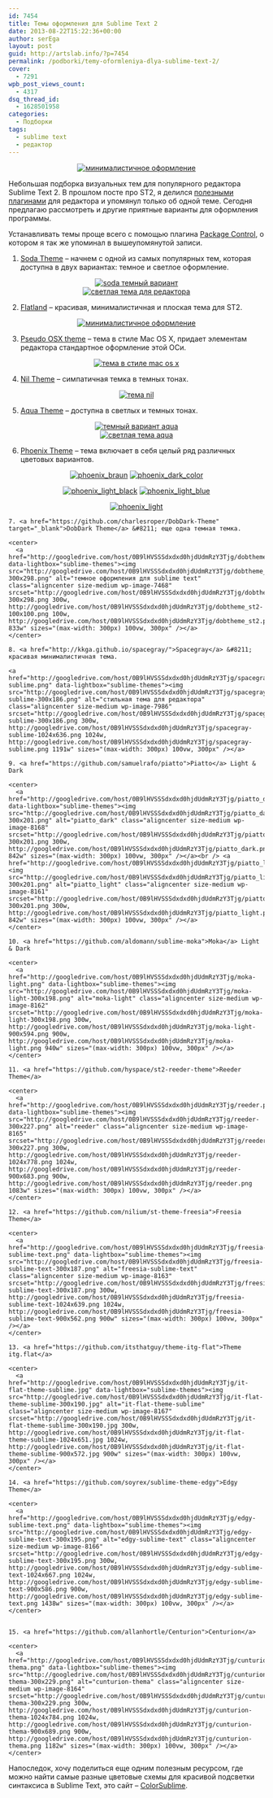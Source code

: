 ```yaml
---
id: 7454
title: Темы оформления для Sublime Text 2
date: 2013-08-22T15:22:36+00:00
author: serEga
layout: post
guid: http://artslab.info/?p=7454
permalink: /podborki/temy-oformleniya-dlya-sublime-text-2/
cover:
  - 7291
wpb_post_views_count:
  - 4317
dsq_thread_id:
  - 1628501958
categories:
  - Подборки
tags:
  - sublime text
  - редактор
---
```

<center>
  <a href="http://googledrive.com/host/0B9lHVSSSdxdxd0hjdUdmRzY3Tjg/flatland_st2.png" data-lightbox="sublime-themes"><img src="http://googledrive.com/host/0B9lHVSSSdxdxd0hjdUdmRzY3Tjg/flatland_st2-300x218.png" alt="минималистичное оформление" class="aligncenter size-medium wp-image-7469" srcset="http://googledrive.com/host/0B9lHVSSSdxdxd0hjdUdmRzY3Tjg/flatland_st2-300x218.png 300w, http://googledrive.com/host/0B9lHVSSSdxdxd0hjdUdmRzY3Tjg/flatland_st2.png 850w" sizes="(max-width: 300px) 100vw, 300px" /></a>
</center>

Небольшая подборка визуальных тем для популярного редактора Sublime Text 2. В прошлом посте про ST2, я делился [полезными плагинами](http://artslab.info/podborki/moj-top-10-plaginov-dlya-sublime-text-2/ "Мой топ-10 плагинов для Sublime Text 2") для редактора и упомянул только об одной теме. Сегодня предлагаю рассмотреть и другие приятные варианты для оформления программы.

<!--more-->

Устанавливать темы проще всего с помощью плагина <a href="https://sublime.wbond.net/installation" target="_blank">Package Control</a>, о котором я так же упоминал в вышеупомянутой записи.

1. <a href="https://github.com/buymeasoda/soda-theme" target="_blank">Soda Theme</a> &#8211; начнем с одной из самых популярных тем, которая доступна в двух вариантах: темное и светлое оформление.

<center>
  <a href="http://googledrive.com/host/0B9lHVSSSdxdxd0hjdUdmRzY3Tjg/soda_dark_theme.png" data-lightbox="sublime-themes"><img src="http://googledrive.com/host/0B9lHVSSSdxdxd0hjdUdmRzY3Tjg/soda_dark_theme-300x224.png" alt="soda темный вариант" class="aligncenter size-medium wp-image-7470" srcset="http://googledrive.com/host/0B9lHVSSSdxdxd0hjdUdmRzY3Tjg/soda_dark_theme-300x224.png 300w, http://googledrive.com/host/0B9lHVSSSdxdxd0hjdUdmRzY3Tjg/soda_dark_theme.png 850w" sizes="(max-width: 300px) 100vw, 300px" /></a>
</center>


<center>
  <a href="http://googledrive.com/host/0B9lHVSSSdxdxd0hjdUdmRzY3Tjg/soda_light_sublime_text.png" data-lightbox="sublime-themes"><img src="http://googledrive.com/host/0B9lHVSSSdxdxd0hjdUdmRzY3Tjg/soda_light_sublime_text-300x224.png" alt="светлая тема для редактора" class="aligncenter size-medium wp-image-7471" srcset="http://googledrive.com/host/0B9lHVSSSdxdxd0hjdUdmRzY3Tjg/soda_light_sublime_text-300x224.png 300w, http://googledrive.com/host/0B9lHVSSSdxdxd0hjdUdmRzY3Tjg/soda_light_sublime_text.png 850w" sizes="(max-width: 300px) 100vw, 300px" /></a>
</center>

2. <a href="https://github.com/thinkpixellab/flatland" target="_blank">Flatland</a> &#8211; красивая, минималистичная и плоская тема для ST2.

<center>
  <a href="http://googledrive.com/host/0B9lHVSSSdxdxd0hjdUdmRzY3Tjg/flatland_st2.png" data-lightbox="sublime-themes"><img src="http://googledrive.com/host/0B9lHVSSSdxdxd0hjdUdmRzY3Tjg/flatland_st2-300x218.png" alt="минималистичное оформление" class="aligncenter size-medium wp-image-7469" srcset="http://googledrive.com/host/0B9lHVSSSdxdxd0hjdUdmRzY3Tjg/flatland_st2-300x218.png 300w, http://googledrive.com/host/0B9lHVSSSdxdxd0hjdUdmRzY3Tjg/flatland_st2.png 850w" sizes="(max-width: 300px) 100vw, 300px" /></a>
</center>

3. <a href="https://github.com/raik/st2-pseudo-osx-theme" target="_blank">Pseudo OSX theme</a> &#8211; тема в стиле Mac OS X, придает элементам редактора стандартное оформление этой ОСи.

<center>
  <a href="http://googledrive.com/host/0B9lHVSSSdxdxd0hjdUdmRzY3Tjg/pseudo_osx_theme.png" data-lightbox="sublime-themes"><img src="http://googledrive.com/host/0B9lHVSSSdxdxd0hjdUdmRzY3Tjg/pseudo_osx_theme-300x227.png" alt="тема в стиле mac os x" class="aligncenter size-medium wp-image-7455" srcset="http://googledrive.com/host/0B9lHVSSSdxdxd0hjdUdmRzY3Tjg/pseudo_osx_theme-300x227.png 300w, http://googledrive.com/host/0B9lHVSSSdxdxd0hjdUdmRzY3Tjg/pseudo_osx_theme.png 859w" sizes="(max-width: 300px) 100vw, 300px" /></a>
</center>

4. <a href="https://github.com/nilium/st2-nil-theme" target="_blank">Nil Theme</a> &#8211; симпатичная темка в темных тонах.

<center>
  <a href="http://googledrive.com/host/0B9lHVSSSdxdxd0hjdUdmRzY3Tjg/nil_sublime.png" data-lightbox="sublime-themes"><img src="http://googledrive.com/host/0B9lHVSSSdxdxd0hjdUdmRzY3Tjg/nil_sublime-300x240.png" alt="тема nil" class="aligncenter size-medium wp-image-7456" srcset="http://googledrive.com/host/0B9lHVSSSdxdxd0hjdUdmRzY3Tjg/nil_sublime-300x240.png 300w, http://googledrive.com/host/0B9lHVSSSdxdxd0hjdUdmRzY3Tjg/nil_sublime-1024x819.png 1024w" sizes="(max-width: 300px) 100vw, 300px" /></a>
</center>

5. <a href="https://github.com/cafarm/aqua-theme" target="_blank">Aqua Theme</a> &#8211; доступна в светлых и темных тонах.

<center>
  <a href="http://googledrive.com/host/0B9lHVSSSdxdxd0hjdUdmRzY3Tjg/ProKit.png" data-lightbox="sublime-themes"><img src="http://googledrive.com/host/0B9lHVSSSdxdxd0hjdUdmRzY3Tjg/ProKit-300x202.png" alt="темный вариант aqua" class="aligncenter size-medium wp-image-7457" srcset="http://googledrive.com/host/0B9lHVSSSdxdxd0hjdUdmRzY3Tjg/ProKit-300x202.png 300w, http://googledrive.com/host/0B9lHVSSSdxdxd0hjdUdmRzY3Tjg/ProKit.png 842w" sizes="(max-width: 300px) 100vw, 300px" /></a>
</center>


<center>
  <a href="http://googledrive.com/host/0B9lHVSSSdxdxd0hjdUdmRzY3Tjg/AppKit.png" data-lightbox="sublime-themes"><img src="http://googledrive.com/host/0B9lHVSSSdxdxd0hjdUdmRzY3Tjg/AppKit-300x202.png" alt="светлая тема aqua" class="aligncenter size-medium wp-image-7458" srcset="http://googledrive.com/host/0B9lHVSSSdxdxd0hjdUdmRzY3Tjg/AppKit-300x202.png 300w, http://googledrive.com/host/0B9lHVSSSdxdxd0hjdUdmRzY3Tjg/AppKit.png 842w" sizes="(max-width: 300px) 100vw, 300px" /></a>
</center>

6. <a href="https://github.com/netatoo/phoenix-theme" target="_blank">Phoenix Theme</a> &#8211; тема включает в себя целый ряд различных цветовых вариантов.

<center>
  <a href="http://googledrive.com/host/0B9lHVSSSdxdxd0hjdUdmRzY3Tjg/phoenix_braun.png" data-lightbox="sublime-themes"><img src="http://googledrive.com/host/0B9lHVSSSdxdxd0hjdUdmRzY3Tjg/phoenix_braun-300x209.png" alt="phoenix_braun" class="aligncenter size-medium wp-image-7459" srcset="http://googledrive.com/host/0B9lHVSSSdxdxd0hjdUdmRzY3Tjg/phoenix_braun-300x209.png 300w, http://googledrive.com/host/0B9lHVSSSdxdxd0hjdUdmRzY3Tjg/phoenix_braun.png 850w" sizes="(max-width: 300px) 100vw, 300px" /></a> <a href="http://googledrive.com/host/0B9lHVSSSdxdxd0hjdUdmRzY3Tjg/phoenix_dark_color.png" data-lightbox="sublime-themes"><img src="http://googledrive.com/host/0B9lHVSSSdxdxd0hjdUdmRzY3Tjg/phoenix_dark_color-300x209.png" alt="phoenix_dark_color" class="aligncenter size-medium wp-image-7460" srcset="http://googledrive.com/host/0B9lHVSSSdxdxd0hjdUdmRzY3Tjg/phoenix_dark_color-300x209.png 300w, http://googledrive.com/host/0B9lHVSSSdxdxd0hjdUdmRzY3Tjg/phoenix_dark_color.png 850w" sizes="(max-width: 300px) 100vw, 300px" /></a>

  <a href="http://googledrive.com/host/0B9lHVSSSdxdxd0hjdUdmRzY3Tjg/phoenix_light_black.png" data-lightbox="sublime-themes"><img src="http://googledrive.com/host/0B9lHVSSSdxdxd0hjdUdmRzY3Tjg/phoenix_light_black-300x154.png" alt="phoenix_light_black" class="aligncenter size-medium wp-image-7461" srcset="http://googledrive.com/host/0B9lHVSSSdxdxd0hjdUdmRzY3Tjg/phoenix_light_black-300x154.png 300w, http://googledrive.com/host/0B9lHVSSSdxdxd0hjdUdmRzY3Tjg/phoenix_light_black.png 850w" sizes="(max-width: 300px) 100vw, 300px" /></a> <a href="http://googledrive.com/host/0B9lHVSSSdxdxd0hjdUdmRzY3Tjg/phoenix_light_blue.png" data-lightbox="sublime-themes"><img src="http://googledrive.com/host/0B9lHVSSSdxdxd0hjdUdmRzY3Tjg/phoenix_light_blue-300x154.png" alt="phoenix_light_blue" class="aligncenter size-medium wp-image-7462" srcset="http://googledrive.com/host/0B9lHVSSSdxdxd0hjdUdmRzY3Tjg/phoenix_light_blue-300x154.png 300w, http://googledrive.com/host/0B9lHVSSSdxdxd0hjdUdmRzY3Tjg/phoenix_light_blue.png 850w" sizes="(max-width: 300px) 100vw, 300px" /></a>

  <a href="http://googledrive.com/host/0B9lHVSSSdxdxd0hjdUdmRzY3Tjg/phoenix_light.png" data-lightbox="sublime-themes"><img src="http://googledrive.com/host/0B9lHVSSSdxdxd0hjdUdmRzY3Tjg/phoenix_light-300x154.png" alt="phoenix_light" class="aligncenter size-medium wp-image-7463" srcset="http://googledrive.com/host/0B9lHVSSSdxdxd0hjdUdmRzY3Tjg/phoenix_light-300x154.png 300w, http://googledrive.com/host/0B9lHVSSSdxdxd0hjdUdmRzY3Tjg/phoenix_light.png 850w" sizes="(max-width: 300px) 100vw, 300px" /></a></center>


    7. <a href="https://github.com/charlesroper/DobDark-Theme" target="_blank">DobDark Theme</a> &#8211; еще одна темная темка.

    <center>
      <a href="http://googledrive.com/host/0B9lHVSSSdxdxd0hjdUdmRzY3Tjg/dobtheme_st2.png" data-lightbox="sublime-themes"><img src="http://googledrive.com/host/0B9lHVSSSdxdxd0hjdUdmRzY3Tjg/dobtheme_st2-300x298.png" alt="темное оформления для sublime text" class="aligncenter size-medium wp-image-7468" srcset="http://googledrive.com/host/0B9lHVSSSdxdxd0hjdUdmRzY3Tjg/dobtheme_st2-300x298.png 300w, http://googledrive.com/host/0B9lHVSSSdxdxd0hjdUdmRzY3Tjg/dobtheme_st2-100x100.png 100w, http://googledrive.com/host/0B9lHVSSSdxdxd0hjdUdmRzY3Tjg/dobtheme_st2.png 833w" sizes="(max-width: 300px) 100vw, 300px" /></a>
    </center>

    8. <a href="http://kkga.github.io/spacegray/">Spacegray</a> &#8211; красивая минималистичная тема.

    <a href="http://googledrive.com/host/0B9lHVSSSdxdxd0hjdUdmRzY3Tjg/spacegray-sublime.png" data-lightbox="sublime-themes"><img src="http://googledrive.com/host/0B9lHVSSSdxdxd0hjdUdmRzY3Tjg/spacegray-sublime-300x186.png" alt="стильная тема для редактора" class="aligncenter size-medium wp-image-7986" srcset="http://googledrive.com/host/0B9lHVSSSdxdxd0hjdUdmRzY3Tjg/spacegray-sublime-300x186.png 300w, http://googledrive.com/host/0B9lHVSSSdxdxd0hjdUdmRzY3Tjg/spacegray-sublime-1024x636.png 1024w, http://googledrive.com/host/0B9lHVSSSdxdxd0hjdUdmRzY3Tjg/spacegray-sublime.png 1191w" sizes="(max-width: 300px) 100vw, 300px" /></a>

    9. <a href="https://github.com/samuelrafo/piatto">Piatto</a> Light & Dark

    <center>
      <a href="http://googledrive.com/host/0B9lHVSSSdxdxd0hjdUdmRzY3Tjg/piatto_dark.png" data-lightbox="sublime-themes"><img src="http://googledrive.com/host/0B9lHVSSSdxdxd0hjdUdmRzY3Tjg/piatto_dark-300x201.png" alt="piatto_dark" class="aligncenter size-medium wp-image-8168" srcset="http://googledrive.com/host/0B9lHVSSSdxdxd0hjdUdmRzY3Tjg/piatto_dark-300x201.png 300w, http://googledrive.com/host/0B9lHVSSSdxdxd0hjdUdmRzY3Tjg/piatto_dark.png 842w" sizes="(max-width: 300px) 100vw, 300px" /></a><br /> <a href="http://googledrive.com/host/0B9lHVSSSdxdxd0hjdUdmRzY3Tjg/piatto_light.png"><img src="http://googledrive.com/host/0B9lHVSSSdxdxd0hjdUdmRzY3Tjg/piatto_light-300x201.png" alt="piatto_light" class="aligncenter size-medium wp-image-8161" srcset="http://googledrive.com/host/0B9lHVSSSdxdxd0hjdUdmRzY3Tjg/piatto_light-300x201.png 300w, http://googledrive.com/host/0B9lHVSSSdxdxd0hjdUdmRzY3Tjg/piatto_light.png 842w" sizes="(max-width: 300px) 100vw, 300px" /></a>
    </center>

    10. <a href="https://github.com/aldomann/sublime-moka">Moka</a> Light & Dark

    <center>
      <a href="http://googledrive.com/host/0B9lHVSSSdxdxd0hjdUdmRzY3Tjg/moka-light.png" data-lightbox="sublime-themes"><img src="http://googledrive.com/host/0B9lHVSSSdxdxd0hjdUdmRzY3Tjg/moka-light-300x198.png" alt="moka-light" class="aligncenter size-medium wp-image-8162" srcset="http://googledrive.com/host/0B9lHVSSSdxdxd0hjdUdmRzY3Tjg/moka-light-300x198.png 300w, http://googledrive.com/host/0B9lHVSSSdxdxd0hjdUdmRzY3Tjg/moka-light-900x594.png 900w, http://googledrive.com/host/0B9lHVSSSdxdxd0hjdUdmRzY3Tjg/moka-light.png 940w" sizes="(max-width: 300px) 100vw, 300px" /></a>
    </center>

    11. <a href="https://github.com/hyspace/st2-reeder-theme">Reeder Theme</a>

    <center>
      <a href="http://googledrive.com/host/0B9lHVSSSdxdxd0hjdUdmRzY3Tjg/reeder.png" data-lightbox="sublime-themes"><img src="http://googledrive.com/host/0B9lHVSSSdxdxd0hjdUdmRzY3Tjg/reeder-300x227.png" alt="reeder" class="aligncenter size-medium wp-image-8165" srcset="http://googledrive.com/host/0B9lHVSSSdxdxd0hjdUdmRzY3Tjg/reeder-300x227.png 300w, http://googledrive.com/host/0B9lHVSSSdxdxd0hjdUdmRzY3Tjg/reeder-1024x778.png 1024w, http://googledrive.com/host/0B9lHVSSSdxdxd0hjdUdmRzY3Tjg/reeder-900x683.png 900w, http://googledrive.com/host/0B9lHVSSSdxdxd0hjdUdmRzY3Tjg/reeder.png 1083w" sizes="(max-width: 300px) 100vw, 300px" /></a>
    </center>

    12. <a href="https://github.com/nilium/st-theme-freesia">Freesia Theme</a>

    <center>
      <a href="http://googledrive.com/host/0B9lHVSSSdxdxd0hjdUdmRzY3Tjg/freesia-sublime-text.png" data-lightbox="sublime-themes"><img src="http://googledrive.com/host/0B9lHVSSSdxdxd0hjdUdmRzY3Tjg/freesia-sublime-text-300x187.png" alt="freesia-sublime-text" class="aligncenter size-medium wp-image-8163" srcset="http://googledrive.com/host/0B9lHVSSSdxdxd0hjdUdmRzY3Tjg/freesia-sublime-text-300x187.png 300w, http://googledrive.com/host/0B9lHVSSSdxdxd0hjdUdmRzY3Tjg/freesia-sublime-text-1024x639.png 1024w, http://googledrive.com/host/0B9lHVSSSdxdxd0hjdUdmRzY3Tjg/freesia-sublime-text-900x562.png 900w" sizes="(max-width: 300px) 100vw, 300px" /></a>
    </center>

    13. <a href="https://github.com/itsthatguy/theme-itg-flat">Theme itg.flat</a>

    <center>
      <a href="http://googledrive.com/host/0B9lHVSSSdxdxd0hjdUdmRzY3Tjg/it-flat-theme-sublime.jpg" data-lightbox="sublime-themes"><img src="http://googledrive.com/host/0B9lHVSSSdxdxd0hjdUdmRzY3Tjg/it-flat-theme-sublime-300x190.jpg" alt="it-flat-theme-sublime" class="aligncenter size-medium wp-image-8167" srcset="http://googledrive.com/host/0B9lHVSSSdxdxd0hjdUdmRzY3Tjg/it-flat-theme-sublime-300x190.jpg 300w, http://googledrive.com/host/0B9lHVSSSdxdxd0hjdUdmRzY3Tjg/it-flat-theme-sublime-1024x651.jpg 1024w, http://googledrive.com/host/0B9lHVSSSdxdxd0hjdUdmRzY3Tjg/it-flat-theme-sublime-900x572.jpg 900w" sizes="(max-width: 300px) 100vw, 300px" /></a>
    </center>

    14. <a href="https://github.com/soyrex/sublime-theme-edgy">Edgy Theme</a>

    <center>
      <a href="http://googledrive.com/host/0B9lHVSSSdxdxd0hjdUdmRzY3Tjg/edgy-sublime-text.png" data-lightbox="sublime-themes"><img src="http://googledrive.com/host/0B9lHVSSSdxdxd0hjdUdmRzY3Tjg/edgy-sublime-text-300x195.png" alt="edgy-sublime-text" class="aligncenter size-medium wp-image-8166" srcset="http://googledrive.com/host/0B9lHVSSSdxdxd0hjdUdmRzY3Tjg/edgy-sublime-text-300x195.png 300w, http://googledrive.com/host/0B9lHVSSSdxdxd0hjdUdmRzY3Tjg/edgy-sublime-text-1024x667.png 1024w, http://googledrive.com/host/0B9lHVSSSdxdxd0hjdUdmRzY3Tjg/edgy-sublime-text-900x586.png 900w, http://googledrive.com/host/0B9lHVSSSdxdxd0hjdUdmRzY3Tjg/edgy-sublime-text.png 1438w" sizes="(max-width: 300px) 100vw, 300px" /></a>
    </center>


    15. <a href="https://github.com/allanhortle/Centurion">Centurion</a>

    <center>
      <a href="http://googledrive.com/host/0B9lHVSSSdxdxd0hjdUdmRzY3Tjg/cunturion-thema.png" data-lightbox="sublime-themes"><img src="http://googledrive.com/host/0B9lHVSSSdxdxd0hjdUdmRzY3Tjg/cunturion-thema-300x229.png" alt="cunturion-thema" class="aligncenter size-medium wp-image-8164" srcset="http://googledrive.com/host/0B9lHVSSSdxdxd0hjdUdmRzY3Tjg/cunturion-thema-300x229.png 300w, http://googledrive.com/host/0B9lHVSSSdxdxd0hjdUdmRzY3Tjg/cunturion-thema-1024x784.png 1024w, http://googledrive.com/host/0B9lHVSSSdxdxd0hjdUdmRzY3Tjg/cunturion-thema-900x689.png 900w, http://googledrive.com/host/0B9lHVSSSdxdxd0hjdUdmRzY3Tjg/cunturion-thema.png 1182w" sizes="(max-width: 300px) 100vw, 300px" /></a>
    </center>
  </p>

  <p>
    Напоследок, хочу поделиться еще одним полезным ресурсом, где можно найти самые разные цветовые схемы для красивой подсветки синтаксиса в Sublime Text, это сайт &#8211; <a href="http://colorsublime.com/" title="Цветовые схемы для редактора" target="_blank">ColorSublime</a>.
  </p>